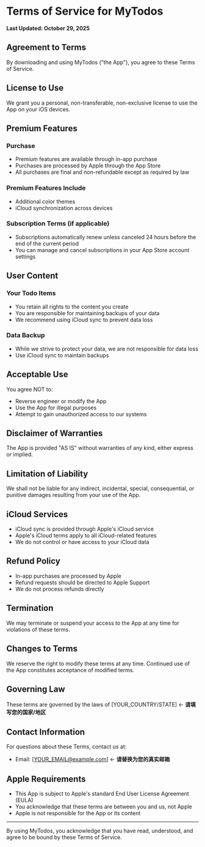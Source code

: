 # Terms of Service for MyTodos

**Last Updated: October 29, 2025**

## Agreement to Terms

By downloading and using MyTodos ("the App"), you agree to these Terms of Service.

## License to Use

We grant you a personal, non-transferable, non-exclusive license to use the App on your iOS devices.

## Premium Features

### Purchase
- Premium features are available through in-app purchase
- Purchases are processed by Apple through the App Store
- All purchases are final and non-refundable except as required by law

### Premium Features Include
- Additional color themes
- iCloud synchronization across devices

### Subscription Terms (if applicable)
- Subscriptions automatically renew unless canceled 24 hours before the end of the current period
- You can manage and cancel subscriptions in your App Store account settings

## User Content

### Your Todo Items
- You retain all rights to the content you create
- You are responsible for maintaining backups of your data
- We recommend using iCloud sync to prevent data loss

### Data Backup
- While we strive to protect your data, we are not responsible for data loss
- Use iCloud sync to maintain backups

## Acceptable Use

You agree NOT to:
- Reverse engineer or modify the App
- Use the App for illegal purposes
- Attempt to gain unauthorized access to our systems

## Disclaimer of Warranties

The App is provided "AS IS" without warranties of any kind, either express or implied.

## Limitation of Liability

We shall not be liable for any indirect, incidental, special, consequential, or punitive damages resulting from your use of the App.

## iCloud Services

- iCloud sync is provided through Apple's iCloud service
- Apple's iCloud terms apply to all iCloud-related features
- We do not control or have access to your iCloud data

## Refund Policy

- In-app purchases are processed by Apple
- Refund requests should be directed to Apple Support
- We do not process refunds directly

## Termination

We may terminate or suspend your access to the App at any time for violations of these terms.

## Changes to Terms

We reserve the right to modify these terms at any time. Continued use of the App constitutes acceptance of modified terms.

## Governing Law

These terms are governed by the laws of [YOUR_COUNTRY/STATE] ← **请填写您的国家/地区**

## Contact Information

For questions about these Terms, contact us at:
- Email: [YOUR_EMAIL@example.com]  ← **请替换为您的真实邮箱**

## Apple Requirements

- This App is subject to Apple's standard End User License Agreement (EULA)
- You acknowledge that these terms are between you and us, not Apple
- Apple is not responsible for the App or its content

---

By using MyTodos, you acknowledge that you have read, understood, and agree to be bound by these Terms of Service.
